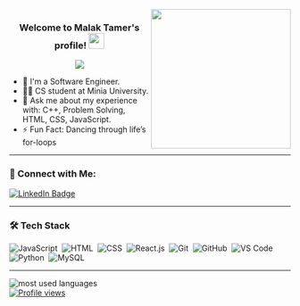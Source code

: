 <img width="250" align="right" src="https://c.tenor.com/_DOBjnGspYAAAAAM/code-coding.gif">

<h3 align="center">
  Welcome to Malak Tamer's profile!
  <img src="https://media.giphy.com/media/hvRJCLFzcasrR4ia7z/giphy.gif" width="28">
</h3>

<p align="center">
  <a href="https://github.com/DenverCoder1/readme-typing-svg">
    <img src="https://readme-typing-svg.herokuapp.com/?lines=Front-End%20Web%20Developer;Always%20learning%20new%20things&font=Fira%20Code&center=true&width=440&height=45&color=f75c7e&vCenter=true&size=22">
  </a>
</p> 

- 🏢 I'm a Software Engineer.
- 👩‍💻 CS student at Minia University.
- 💬 Ask me about my experience with: C++, Problem Solving, HTML, CSS, JavaScript.
- ⚡ Fun Fact: Dancing through life’s for-loops

---

### 🔗 Connect with Me:

<a href="https://www.linkedin.com/in/malak-tamer-922b17356?utm_source=share&utm_campaign=share_via&utm_content=profile&utm_medium=android_app">
  <img src="https://img.shields.io/badge/-Malak%20Tamer-0077B5?style=for-the-badge&logo=Linkedin&logoColor=white" alt="LinkedIn Badge"/>
</a>

<!-- Add your Facebook or GitHub link here if you'd like -->

---

### 🛠️ Tech Stack
![JavaScript](https://img.shields.io/badge/-JavaScript-05122A?style=flat&logo=javascript)&nbsp;
![HTML](https://img.shields.io/badge/-HTML-05122A?style=flat&logo=HTML5)&nbsp;
![CSS](https://img.shields.io/badge/-CSS-05122A?style=flat&logo=CSS3&logoColor=1572B6)&nbsp;
![React.js](https://img.shields.io/badge/-React-05122A?style=flat&logo=react)&nbsp;
![Git](https://img.shields.io/badge/-Git-05122A?style=flat&logo=git)&nbsp;
![GitHub](https://img.shields.io/badge/-GitHub-05122A?style=flat&logo=github)&nbsp;
![VS Code](https://img.shields.io/badge/-Visual%20Studio%20Code-05122A?style=flat&logo=visual-studio-code&logoColor=007ACC)&nbsp;
![Python](https://img.shields.io/badge/-Python-05122A?style=flat&logo=python)&nbsp;
![MySQL](https://img.shields.io/badge/-MySQL-05122A?style=flat&logo=mysql)&nbsp;

---

<img align="left" src="https://github-readme-stats.vercel.app/api/top-langs?username=malktamer773&show_icons=true&locale=en&layout=compact&theme=radical" alt="most used languages" />
<br>
<a href="https://komarev.com/ghpvc/?username=malktamer773&style=for-the-badge">
  <img src="https://komarev.com/ghpvc/?username=malktamer773&style=for-the-badge" alt="Profile views"/>
</a>

